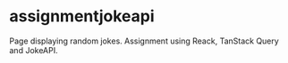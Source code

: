 # assignmentjokeapi
Page displaying random jokes. Assignment using Reack, TanStack Query and JokeAPI.
